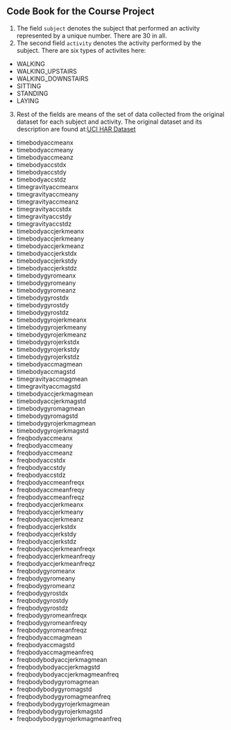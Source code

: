 ## Code Book for the Course Project
1. The field `subject` denotes the subject that performed an activity represented by a unique number. There are 30 in all.
2. The second field `activity` denotes the activity performed by the subject. There are six types of activites here:

* WALKING
* WALKING_UPSTAIRS
* WALKING_DOWNSTAIRS
* SITTING
* STANDING
* LAYING

3. Rest of the fields are means of the set of data collected from the original dataset for each subject and activity. The original dataset and its description are found at:[UCI HAR Dataset](http://archive.ics.uci.edu/ml/datasets/Smartphone-Based+Recognition+of+Human+Activities+and+Postural+Transitions "UCI HAR Dataset")
* timebodyaccmeanx
* timebodyaccmeany
* timebodyaccmeanz
* timebodyaccstdx
* timebodyaccstdy
* timebodyaccstdz
* timegravityaccmeanx
* timegravityaccmeany
* timegravityaccmeanz
* timegravityaccstdx
* timegravityaccstdy
* timegravityaccstdz
* timebodyaccjerkmeanx
* timebodyaccjerkmeany
* timebodyaccjerkmeanz
* timebodyaccjerkstdx
* timebodyaccjerkstdy
* timebodyaccjerkstdz
* timebodygyromeanx
* timebodygyromeany
* timebodygyromeanz
* timebodygyrostdx
* timebodygyrostdy
* timebodygyrostdz
* timebodygyrojerkmeanx
* timebodygyrojerkmeany
* timebodygyrojerkmeanz
* timebodygyrojerkstdx
* timebodygyrojerkstdy
* timebodygyrojerkstdz
* timebodyaccmagmean
* timebodyaccmagstd
* timegravityaccmagmean
* timegravityaccmagstd
* timebodyaccjerkmagmean
* timebodyaccjerkmagstd
* timebodygyromagmean
* timebodygyromagstd
* timebodygyrojerkmagmean
* timebodygyrojerkmagstd
* freqbodyaccmeanx
* freqbodyaccmeany
* freqbodyaccmeanz
* freqbodyaccstdx
* freqbodyaccstdy
* freqbodyaccstdz
* freqbodyaccmeanfreqx
* freqbodyaccmeanfreqy
* freqbodyaccmeanfreqz
* freqbodyaccjerkmeanx
* freqbodyaccjerkmeany
* freqbodyaccjerkmeanz
* freqbodyaccjerkstdx
* freqbodyaccjerkstdy
* freqbodyaccjerkstdz
* freqbodyaccjerkmeanfreqx
* freqbodyaccjerkmeanfreqy
* freqbodyaccjerkmeanfreqz
* freqbodygyromeanx
* freqbodygyromeany
* freqbodygyromeanz
* freqbodygyrostdx
* freqbodygyrostdy
* freqbodygyrostdz
* freqbodygyromeanfreqx
* freqbodygyromeanfreqy
* freqbodygyromeanfreqz
* freqbodyaccmagmean
* freqbodyaccmagstd
* freqbodyaccmagmeanfreq
* freqbodybodyaccjerkmagmean
* freqbodybodyaccjerkmagstd
* freqbodybodyaccjerkmagmeanfreq
* freqbodybodygyromagmean
* freqbodybodygyromagstd
* freqbodybodygyromagmeanfreq
* freqbodybodygyrojerkmagmean
* freqbodybodygyrojerkmagstd
* freqbodybodygyrojerkmagmeanfreq
